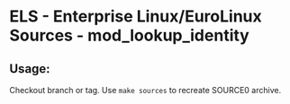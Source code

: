 # ELS - Enterprise Linux/EuroLinux Sources - mod_lookup_identity
 
## Usage:
  Checkout branch or tag. Use `make sources` to recreate  SOURCE0 archive.
